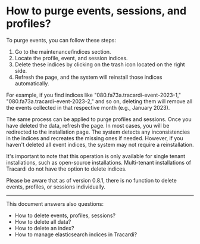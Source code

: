 # How to purge events, sessions, and profiles?

To purge events, you can follow these steps:

1. Go to the maintenance/indices section.
2. Locate the profile, event, and session indices.
3. Delete these indices by clicking on the trash icon located on the right side.
4. Refresh the page, and the system will reinstall those indices automatically.

For example, if you find indices like "080.fa73a.tracardi-event-2023-1," "080.fa73a.tracardi-event-2023-2," and so on,
deleting them will remove all the events collected in that respective month (e.g., January 2023).

The same process can be applied to purge profiles and sessions. Once you have deleted the data, refresh the page. In
most cases, you will be redirected to the installation page. The system detects any inconsistencies in the indices and
recreates the missing ones if needed. However, if you haven't deleted all event indices, the system may not require a
reinstallation.

It's important to note that this operation is only available for single tenant installations, such as open-source
installations. Multi-tenant installations of Tracardi do not have the option to delete indices.

Please be aware that as of version 0.8.1, there is no function to delete events, profiles, or sessions individually.

---
This document answers also questions:
- How to delete events, profiles, sessions?
- How to delete all data?
- How to delete an index?
- How to manage elasticsearch indices in Tracardi?